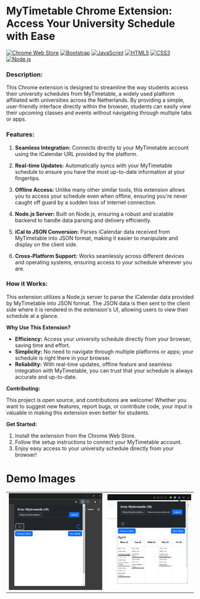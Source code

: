 # MyTimetable Chrome Extension: Access Your University Schedule with Ease
[![Chrome Web Store](https://img.shields.io/chrome-web-store/v/YOUR_EXTENSION_ID_HERE?label=Chrome%20Web%20Store&style=for-the-badge&logo=google-chrome&logoColor=white)](https://chrome.google.com/webstore/detail/YOUR_EXTENSION_ID_HERE) [![Bootstrap](https://img.shields.io/badge/Frontend-Bootstrap-7952B3?style=for-the-badge&logo=bootstrap&logoColor=white)](https://getbootstrap.com/) [![JavaScript](https://img.shields.io/badge/Frontend-JavaScript-yellow?style=for-the-badge&logo=javascript&logoColor=white)](https://developer.mozilla.org/en-US/docs/Web/JavaScript) [![HTML5](https://img.shields.io/badge/Frontend-HTML5-orange?style=for-the-badge&logo=html5&logoColor=white)](https://developer.mozilla.org/en-US/docs/Web/HTML) [![CSS3](https://img.shields.io/badge/Frontend-CSS3-blue?style=for-the-badge&logo=css3&logoColor=white)](https://developer.mozilla.org/en-US/docs/Web/CSS) [![Node.js](https://img.shields.io/badge/Backend-Node.js-green?style=for-the-badge&logo=node.js&logoColor=white)](https://nodejs.org/)


### **Description:**

This Chrome extension is designed to streamline the way students access their university schedules from MyTimetable, a widely used platform affiliated with universities across the Netherlands. By providing a simple, user-friendly interface directly within the browser, students can easily view their upcoming classes and events without navigating through multiple tabs or apps.

### **Features:**

1. **Seamless Integration:** Connects directly to your MyTimetable account using the iCalendar URL provided by the platform.

2. **Real-time Updates:** Automatically syncs with your MyTimetable schedule to ensure you have the most up-to-date information at your fingertips.

3. **Offline Access:** Unlike many other similar tools, this extension allows you to access your schedule even when offline, ensuring you're never caught off guard by a sudden loss of internet connection. 

4. **Node.js Server:** Built on Node.js, ensuring a robust and scalable backend to handle data parsing and delivery efficiently.

5. **iCal to JSON Conversion:** Parses iCalendar data received from MyTimetable into JSON format, making it easier to manipulate and display on the client side.

6. **Cross-Platform Support:** Works seamlessly across different devices and operating systems, ensuring access to your schedule wherever you are.

### **How it Works:**

This extension utilizes a Node.js server to parse the iCalendar data provided by MyTimetable into JSON format. The JSON data is then sent to the client side where it is rendered in the extension's UI, allowing users to view their schedule at a glance.

**Why Use This Extension?**

- **Efficiency:** Access your university schedule directly from your browser, saving time and effort.
- **Simplicity:** No need to navigate through multiple platforms or apps; your schedule is right there in your browser.
- **Reliability:** With real-time updates, offline feature and seamless integration with MyTimetable, you can trust that your schedule is always accurate and up-to-date.

**Contributing:**

This project is open source, and contributions are welcome! Whether you want to suggest new features, report bugs, or contribute code, your input is valuable in making this extension even better for students.

**Get Started:**

1. Install the extension from the Chrome Web Store.
2. Follow the setup instructions to connect your MyTimetable account.
3. Enjoy easy access to your university schedule directly from your browser!


#  Demo Images 

|         |          |
|:--------------------------:|:--------------------------:|
| ![Solarized Dark](images/demo2.png)  |  ![Solarized Ocean](images/demo1.png)  |

